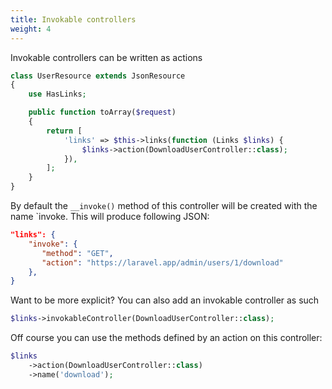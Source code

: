 ```yaml
---
title: Invokable controllers
weight: 4
---
```


Invokable controllers can be written as actions

``` php
class UserResource extends JsonResource
{
    use HasLinks;

    public function toArray($request)
    {
        return [
            'links' => $this->links(function (Links $links) {
                $links->action(DownloadUserController::class);
            }),
        ];
    }
}
```

By default the `__invoke()` method of this controller will be created with the name `invoke. This will produce following JSON:

``` json
"links": {
    "invoke": {
       "method": "GET",
       "action": "https://laravel.app/admin/users/1/download"
    },
}
```

Want to be more explicit? You can also add an invokable controller as such

```php
$links->invokableController(DownloadUserController::class);
```

Off course you can use the methods defined by an action on this controller:

```php
$links
    ->action(DownloadUserController::class)
    ->name('download');
```
